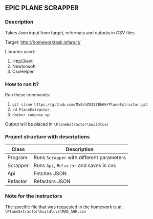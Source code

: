 ﻿## EPIC PLANE SCRAPPER

### Description

Takes Json input from target, reformats and outputs in CSV files.

Target: http://homeworktask.infare.lt/

Libraries used:

1. HttpClient
2. Newtonsoft
3. CsvHelper

### How to run it?

Run these commands:

1. `git clone https://github.com/Ma8chZU3SZBh6H/PlaneExtractor.git`
2. `cd PlaneExtractor`
3. `docker compose up`

Output will be placed in `\PlaneExtractor\build\cvs`

### Project structure with descriptions

| Class    | Description                               |
|----------|-------------------------------------------|
| Program  | Runs `Scrapper` with different parameters |
| Scrapper | Runs `Api`, `Refactor` and saves in cvs   |
| Api      | Fetches JSON                              |
| Refactor | Refactors JSON                            |

### Note for the instructors

The specific file that was requested in the homework is at `\PlaneExtractor\build\cvs\MAD_AUH.csv`
